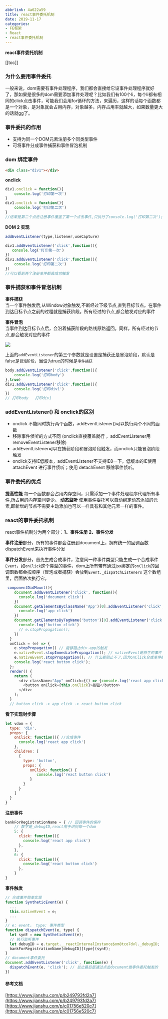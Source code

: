 ```yaml
---
abbrlink: 4a622a59
title: react事件委托机制
date: 2019-11-17
categories: 
- FE框架 
- React
- react事件委托机制
---
```


<strong class='old-blog'>react事件委托机制</strong>

[[toc]]

### 为什么要用事件委托

一般来说，dom需要有事件处理程序，我们都会直接给它设事件处理程序就好了，那如果是很多的dom需要添加事件处理呢？比如我们有100个li，每个li都有相同的click点击事件，可能我们会用for循环的方法，来遍历，这样的话每个函数都是一个对象，是对象就会占用内存，对象越多，内存占用率就越大，如果数量更大的话就gg了。

### 事件委托的作用

- 支持为同一个DOM元素注册多个同类型事件
- 可将事件分成事件捕获和事件冒泡机制

### dom 绑定事件

```html
<div class="div1"></div>
```

**onclick**
```javascript
div1.onclick = function(){
    console.log('打印第一次')
}
div1.onclick = function(){
    console.log('打印第二次')
}
//结果是第二个点击注册事件覆盖了第一个点击事件,只执行了console.log('打印第二次');
```

**DOM 2 实现**

```javascript
addEventListener(type,listener,useCapture)
```

```javascript
div1.addEventListener('click',function(){
   console.log('打印第一次')
})
div1.addEventListener('click',function(){
    console.log('打印第二次')
})
//可以看到两个注册事件都会成功触发
```

### 事件捕获和事件冒泡机制

**事件捕获**<br/>
当一个事件触发后,从Window对象触发,不断经过下级节点,直到目标节点。在事件到达目标节点之前的过程就是捕获阶段。所有经过的节点,都会触发对应的事件

**事件冒泡**<br/>
当事件到达目标节点后，会沿着捕获阶段的路线原路返回。同样，所有经过的节点,都会触发对应的事件

![](https://ae01.alicdn.com/kf/H872695a92b914492ab8ba0d9783368cdg.jpg)

上面的`addEventListener`的第三个参数就是设置是捕获还是冒泡阶段，默认是false是`冒泡阶段`，当设为true的时候是`事件捕获`

```javascript
body.addEventListener('click',function(){
    console.log('打印body')
},true)
div1.addEventListener('click',function(){
    console.log('打印div1')
})
// 打印body   打印div1
```
### addEventListener() 和 onclick的区别

- onclick 不能同时执行两个函数，addEventListener()可以执行两个不同的函数
- 移除事件侦听的方式不同 (onclick直接覆盖就行 ，addEventListener用removeEventListener移除)
- addEventListener可以在捕获阶段和冒泡阶段触发，而onclick只能冒泡阶段触发
- onclick支持IE低版本，addEventListener不支持IE8一下，低版本的IE使用 attachEvent 进行事件侦听；使用 detachEvent 移除事件侦听。

### 事件委托的优点

**提高性能** 每一个函数都会占用内存空间，只需添加一个事件处理程序代理所有事件,所占用的内存空间更少。
**动态监听** 使用事件委托可以自动绑定动态添加的元素,即新增的节点不需要主动添加也可以一样具有和其他元素一样的事件。

### react的事件委托机制

react事件机制分为两个部分：**1、事件注册 2、事件分发**

**事件注册**部分，所有的事件都会注册到document上，拥有统一的回调函数dispatchEvent来执行事件分发

**事件分发**部分，首先生成合成事件，注意同一种事件类型只能生成一个合成事件`Event`，如`onClick`这个类型的事件，dom上所有带有通过jsx绑定的`onClick`的回调函数都会按顺序（冒泡或者捕获）会放到`Event._dispatchListeners` 这个数组里，后面依次执行它。

```javascript
 componentDidMount(){
    document.addEventListener('click', function(){
      console.log('document click')
    })
    document.getElementsByClassName('App')[0].addEventListener('click', function(){
      console.log('app click') 
    })
    document.getElementsByTagName('button')[0].addEventListener('click', function(e){
      console.log('button click')  
      // e.stopPropagation();
    })
  } 
  onClick = (e) => {
    e.stopPropagation() // 能够阻止div.app的触发
    e.nativeEvent.stopImmediatePropagation(); // nativeEvent是原生的事件 ， 能够阻止document的触发  
    e.nativeEvent.stopPropagation(); // 什么都阻止不了,因为onClick合成事件都会注册到document上
    console.log('react button click');
  };
  render() {
    return (
      <div className="App" onClick={() => {console.log('react app click')}}>
        <button onClick={this.onClick}>按钮</button>
      </div>
    );
  }
  // button click -> app click -> react button click
```

**看下实现封步骤**

```javascript
let vdom = {
  type: 'div',
  props: {
    onClick: function(){ //合成事件
      console.log('react app click')    
    },
    children: [
      {
        type: 'button',
        props: {
           onClick: function() {
              console.log('react button click')    
           }
        }
      }
    ]
  }
}
```
**注册事件**

```javascript
bankForRegistrationName = { // 回调事件的保存
    // 数字是_debugID,react用于识别每一个dom
    5: {
      click: function(){
        console.log('react app click')    
      },
    },
    6: {
      click: function(){
        console.log('react button click')    
      },
    }
}
```

**事件触发**

```javascript
// 合成事件简单实现
function SyntheticEvent(e) {
  ...
  this.nativeEvent = e;
  ...
}
// e: event， type: 事件类型
function dispatchEvent(e, type) {
  let synE = new SyntheticEvent(e);
  // 执行监听事件
  let debugID = e.target.__reactInternalInstance$om8tco7dvl._debugID;
  bankForRegistrationName[debugID][type](synE); 
}
// document事件委托
document.addEventListener('click', function(e) {
  dispatchEvent(e, 'click'); // 总之最后是通过点击document做事件委托触发的
})
```



#### 参考文档

[https://www.jianshu.com/p/b249793fd2a7](https://www.jianshu.com/p/b249793fd2a7)<br/>
[https://www.jianshu.com/p/c01756e520c7](https://www.jianshu.com/p/c01756e520c7)